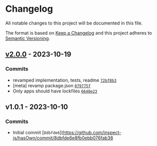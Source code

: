 # Changelog

All notable changes to this project will be documented in this file.

The format is based on [Keep a Changelog](https://keepachangelog.com/en/1.0.0/)
and this project adheres to [Semantic Versioning](https://semver.org/spec/v2.0.0.html).

## [v2.0.0](https://github.com/inspect-js/hasOwn/compare/v1.0.1...v2.0.0) - 2023-10-19

### Commits

- revamped implementation, tests, readme [`72bf8b3`](https://github.com/inspect-js/hasOwn/commit/72bf8b338e77a638f0a290c63ffaed18339c36b4)
- [meta] revamp package.json [`079775f`](https://github.com/inspect-js/hasOwn/commit/079775fb1ec72c1c6334069593617a0be3847458)
- Only apps should have lockfiles [`6640e23`](https://github.com/inspect-js/hasOwn/commit/6640e233d1bb8b65260880f90787637db157d215)

## v1.0.1 - 2023-10-10

### Commits

- Initial commit [`8dbfde6`](https://github.com/inspect-js/hasOwn/commit/8dbfde6e8fb0ebb076fab38